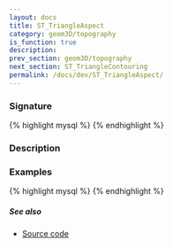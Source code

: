 ```yaml
---
layout: docs
title: ST_TriangleAspect
category: geom3D/topography
is_function: true
description: 
prev_section: geom3D/topography
next_section: ST_TriangleContouring
permalink: /docs/dev/ST_TriangleAspect/
---
```


### Signature

{% highlight mysql %}
{% endhighlight %}

### Description

### Examples

{% highlight mysql %}
{% endhighlight %}

##### See also

* <a href="https://github.com/irstv/H2GIS/blob/51910b27b5dc2b3b4353bb43a683f8649628ea8d/h2spatial-ext/src/main/java/org/h2gis/h2spatialext/function/spatial/topography/ST_TriangleAspect.java" target="_blank">Source code</a>

